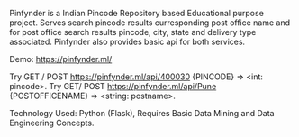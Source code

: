 Pinfynder is a Indian Pincode Repository based Educational purpose project. 
Serves search pincode results curresponding post office name and for post office search results pincode, city, state and delivery type associated. 
Pinfynder also provides basic api for both services.

Demo: https://pinfynder.ml/

Try GET / POST https://pinfynder.ml/api/400030      {PINCODE}  => <int: pincode>.
Try GET/ POST https://pinfynder.ml/api/Pune         {POSTOFFICENAME}   => <string: postname>.

Technology Used: Python (Flask), Requires Basic Data Mining and Data Engineering Concepts.
